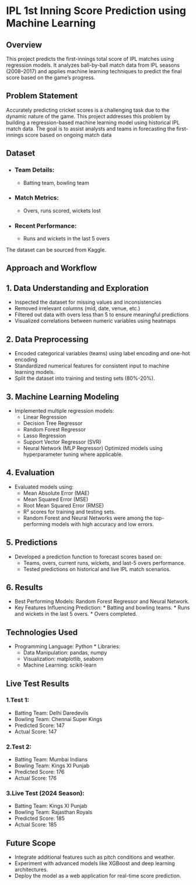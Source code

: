 # IPL 1st Inning Score Prediction using Machine Learning

 ## Overview
 This project predicts the first-innings total score of IPL matches using regression models. It analyzes ball-by-ball match data from IPL seasons (2008–2017) and applies machine learning techniques to predict the final score based on the game’s progress.

 ## Problem Statement
 Accurately predicting cricket scores is a challenging task due to the dynamic nature of the game. This project addresses this problem by building a regression-based machine learning model using historical IPL match data. The goal is to assist analysts and teams in forecasting the first-innings score based on ongoing match data

 ## Dataset 
 * ### Team Details:
    * Batting team, bowling team
 * ### Match Metrics:
    * Overs, runs scored, wickets lost
 * ### Recent Performance:
    * Runs and wickets in the last 5 overs
      
 The dataset can be sourced from Kaggle.

## Approach and Workflow
## 1. Data Understanding and Exploration
 * Inspected the dataset for missing values and inconsistencies
 * Removed irrelevant columns (mid, date, venue, etc.)
 * Filtered out data with overs less than 5 to ensure meaningful predictions
 * Visualized correlations between numeric variables using heatmaps
## 2. Data Preprocessing
 * Encoded categorical variables (teams) using label encoding and one-hot encoding
 * Standardized numerical features for consistent input to machine learning models.
 * Split the dataset into training and testing sets (80%-20%).
## 3. Machine Learning Modeling
 * Implemented multiple regression models:
   * Linear Regression
   * Decision Tree Regressor
   * Random Forest Regressor
   * Lasso Regression
   * Support Vector Regressor (SVR)
   * Neural Network (MLP Regressor)
 Optimized models using hyperparameter tuning where applicable.

 ## 4. Evaluation
  * Evaluated models using:
    * Mean Absolute Error (MAE)
    * Mean Squared Error (MSE)
    * Root Mean Squared Error (RMSE)
    * R² scores for training and testing sets.
    * Random Forest and Neural Networks were among the top-performing models with high accuracy and low errors.
 ## 5. Predictions
  * Developed a prediction function to forecast scores based on:
    * Teams, overs, current runs, wickets, and last-5 overs performance.
    * Tested predictions on historical and live IPL match scenarios.
 ## 6. Results
  *  Best Performing Models: Random Forest Regressor and Neural Network.
  *  Key Features Influencing Prediction:
    * Batting and bowling teams.
    * Runs and wickets in the last 5 overs.
    * Overs completed.
 ## Technologies Used
   * Programming Language: Python
    * Libraries:
      * Data Manipulation: pandas, numpy
      * Visualization: matplotlib, seaborn
      * Machine Learning: scikit-learn
 ## Live Test Results
 ###  1.Test 1:
   * Batting Team: Delhi Daredevils
   * Bowling Team: Chennai Super Kings
   * Predicted Score: 147
   * Actual Score: 147
        
### 2.Test 2:
  * Batting Team: Mumbai Indians
  * Bowling Team: Kings XI Punjab
  * Predicted Score: 176
  * Actual Score: 176
    
### 3.Live Test (2024 Season):
  * Batting Team: Kings XI Punjab
  * Bowling Team: Rajasthan Royals
  * Predicted Score: 185
  * Actual Score: 185
## Future Scope
   * Integrate additional features such as pitch conditions and weather.
   * Experiment with advanced models like XGBoost and deep learning architectures.
   * Deploy the model as a web application for real-time score prediction.
